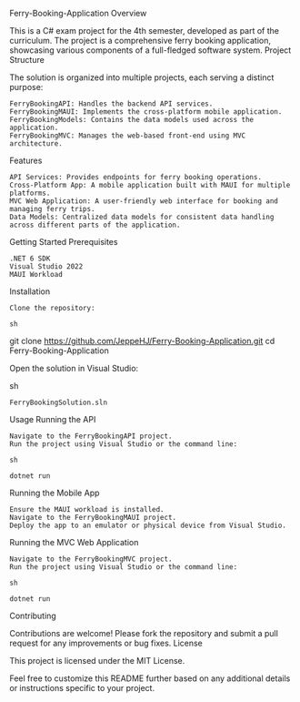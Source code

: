 Ferry-Booking-Application
Overview

This is a C# exam project for the 4th semester, developed as part of the curriculum. The project is a comprehensive ferry booking application, showcasing various components of a full-fledged software system.
Project Structure

The solution is organized into multiple projects, each serving a distinct purpose:

    FerryBookingAPI: Handles the backend API services.
    FerryBookingMAUI: Implements the cross-platform mobile application.
    FerryBookingModels: Contains the data models used across the application.
    FerryBookingMVC: Manages the web-based front-end using MVC architecture.

Features

    API Services: Provides endpoints for ferry booking operations.
    Cross-Platform App: A mobile application built with MAUI for multiple platforms.
    MVC Web Application: A user-friendly web interface for booking and managing ferry trips.
    Data Models: Centralized data models for consistent data handling across different parts of the application.

Getting Started
Prerequisites

    .NET 6 SDK
    Visual Studio 2022
    MAUI Workload

Installation

    Clone the repository:

    sh

git clone https://github.com/JeppeHJ/Ferry-Booking-Application.git
cd Ferry-Booking-Application

Open the solution in Visual Studio:

sh

    FerryBookingSolution.sln

Usage
Running the API

    Navigate to the FerryBookingAPI project.
    Run the project using Visual Studio or the command line:

    sh

    dotnet run

Running the Mobile App

    Ensure the MAUI workload is installed.
    Navigate to the FerryBookingMAUI project.
    Deploy the app to an emulator or physical device from Visual Studio.

Running the MVC Web Application

    Navigate to the FerryBookingMVC project.
    Run the project using Visual Studio or the command line:

    sh

    dotnet run

Contributing

Contributions are welcome! Please fork the repository and submit a pull request for any improvements or bug fixes.
License

This project is licensed under the MIT License.

Feel free to customize this README further based on any additional details or instructions specific to your project.
